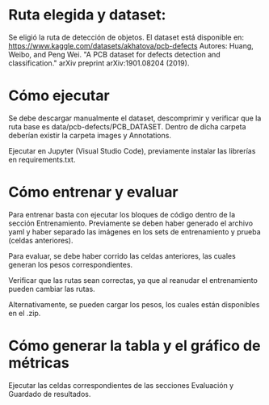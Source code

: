 # Ruta elegida y dataset:
Se eligió la ruta de detección de objetos.
El dataset está disponible en: https://www.kaggle.com/datasets/akhatova/pcb-defects
Autores: Huang, Weibo, and Peng Wei. "A PCB dataset for defects detection and classification." arXiv preprint arXiv:1901.08204 (2019).

# Cómo ejecutar
Se debe descargar manualmente el dataset, descomprimir y verificar que la ruta base es data/pcb-defects/PCB_DATASET.
Dentro de dicha carpeta deberían existir la carpeta images y Annotations.

Ejecutar en Jupyter (Visual Studio Code), previamente instalar las librerías en requirements.txt.

# Cómo entrenar y evaluar
Para entrenar basta con ejecutar los bloques de código dentro de la sección Entrenamiento. Previamente se deben haber generado el archivo yaml y haber separado las imágenes en los sets de entrenamiento y prueba (celdas anteriores).

Para evaluar, se debe haber corrido las celdas anteriores, las cuales generan los pesos correspondientes. 

Verificar que las rutas sean correctas, ya que al reanudar el entrenamiento pueden cambiar las rutas.

Alternativamente, se pueden cargar los pesos, los cuales están disponibles en el .zip.

# Cómo generar la tabla y el gráfico de métricas
Ejecutar las celdas correspondientes de las secciones Evaluación y Guardado de resultados.
